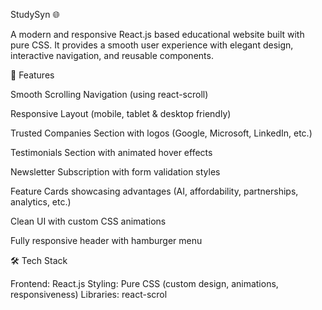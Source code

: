 StudySyn 🌐

A modern and responsive React.js based educational website built with pure CSS.
It provides a smooth user experience with elegant design, interactive navigation, and reusable components.

🚀 Features

Smooth Scrolling Navigation (using react-scroll)

Responsive Layout (mobile, tablet & desktop friendly)

Trusted Companies Section with logos (Google, Microsoft, LinkedIn, etc.)

Testimonials Section with animated hover effects

Newsletter Subscription with form validation styles

Feature Cards showcasing advantages (AI, affordability, partnerships, analytics, etc.)

Clean UI with custom CSS animations

Fully responsive header with hamburger menu

🛠️ Tech Stack

Frontend: React.js
Styling: Pure CSS (custom design, animations, responsiveness)
Libraries: react-scrol

